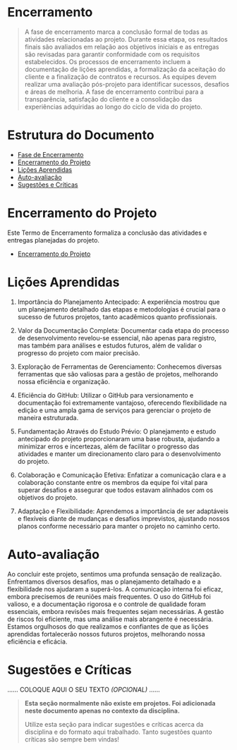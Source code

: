 # Encerramento

> A fase de encerramento marca a conclusão formal de todas as atividades relacionadas ao projeto. 
> Durante essa etapa, os resultados finais são avaliados em relação aos objetivos iniciais e as entregas são revisadas para garantir conformidade com os requisitos estabelecidos. 
> Os processos de encerramento incluem a documentação de lições aprendidas, a formalização da aceitação do cliente e a finalização de contratos e recursos. 
> As equipes devem realizar uma avaliação pós-projeto para identificar sucessos, desafios e áreas de melhoria. 
> A fase de encerramento contribui para a transparência, satisfação do cliente e a consolidação das experiências adquiridas ao longo do ciclo de vida do projeto.

# Estrutura do Documento

- [Fase de Encerramento](#encerramento)
- [Encerramento do Projeto](#encerramento-do-projeto)
- [Lições Aprendidas](#lições-aprendidas)
- [Auto-avaliação](#auto)
- [Sugestões e Críticas](#sugestões-e-críticas)

# Encerramento do Projeto

Este Termo de Encerramento formaliza a conclusão das atividades e entregas planejadas do projeto.
- [Encerramento do Projeto](blob/master/docs/05-encerramento/Encerramento_projeto.pdf)

# Lições Aprendidas 

1. Importância do Planejamento Antecipado: A experiência mostrou que um planejamento detalhado das etapas e metodologias é crucial para o sucesso de futuros projetos, tanto acadêmicos quanto profissionais.
   
2. Valor da Documentação Completa: Documentar cada etapa do processo de desenvolvimento revelou-se essencial, não apenas para registro, mas também para análises e estudos futuros, além de validar o progresso do projeto com maior precisão.
   
3. Exploração de Ferramentas de Gerenciamento: Conhecemos diversas ferramentas que são valiosas para a gestão de projetos, melhorando nossa eficiência e organização.
   
4. Eficiência do GitHub: Utilizar o GitHub para versionamento e documentação foi extremamente vantajoso, oferecendo flexibilidade na edição e uma ampla gama de serviços para gerenciar o projeto de maneira estruturada.
   
5. Fundamentação Através do Estudo Prévio: O planejamento e estudo antecipado do projeto proporcionaram uma base robusta, ajudando a minimizar erros e incertezas, além de facilitar o progresso das atividades e manter um direcionamento claro para o desenvolvimento do projeto.
   
6. Colaboração e Comunicação Efetiva: Enfatizar a comunicação clara e a colaboração constante entre os membros da equipe foi vital para superar desafios e assegurar que todos estavam alinhados com os objetivos do projeto.
   
7. Adaptação e Flexibilidade: Aprendemos a importância de ser adaptáveis e flexíveis diante de mudanças e desafios imprevistos, ajustando nossos planos conforme necessário para manter o projeto no caminho certo.

# Auto-avaliação

Ao concluir este projeto, sentimos uma profunda sensação de realização. Enfrentamos diversos desafios, mas o planejamento detalhado e a flexibilidade nos ajudaram a superá-los. A comunicação interna foi eficaz, embora precisemos de reuniões mais frequentes. O uso do GitHub foi valioso, e a documentação rigorosa e o controle de qualidade foram essenciais, embora revisões mais frequentes sejam necessárias. A gestão de riscos foi eficiente, mas uma análise mais abrangente é necessária. Estamos orgulhosos do que realizamos e confiantes de que as lições aprendidas fortalecerão nossos futuros projetos, melhorando nossa eficiência e eficácia.

# Sugestões e Críticas

......  COLOQUE AQUI O SEU TEXTO *(OPCIONAL)* ......

> **Esta seção normalmente não existe em projetos. Foi adicionada neste documento apenas no contexto da disciplina.**
>
> Utilize esta seção para indicar sugestões e críticas acerca da disciplina e do formato aqui trabalhado.
> Tanto sugestões quanto críticas são sempre bem vindas!
